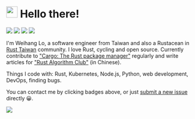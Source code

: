 # <img src="https://emojis.slackmojis.com/emojis/images/1531849430/4246/blob-sunglasses.gif?1531849430" width="30"/> Hello there!


[![][telegram-badge]](https://twitter.com/weihanglo) [![][reddit-badge]](https://www.reddit.com/u/weihanglo) [![][twitter-badge]](https://t.me/weihanglo) [![][linkedin-badge]](https://www.linkedin.com/in/weihanglo)

I'm Weihang Lo, a software engineer from Taiwan and also a Rustacean in [Rust Taiwan] community. I love Rust, cycling and open source. Currently contribute to ["Cargo: The Rust package manager"] regularly and write articles for ["Rust Algorithm Club"] (in Chinese).

Things I code with: Rust, Kubernetes, Node.js, Python, web development, DevOps, finding bugs.

You can contact me by clicking badges above, or just [submit a new issue] directly 😀.

[telegram-badge]: https://img.shields.io/badge/Telegram-2CA5E0?style=for-the-badge&logo=telegram&logoColor=white
[reddit-badge]: https://img.shields.io/badge/Reddit-FF4500?style=for-the-badge&logo=reddit&logoColor=white
[twitter-badge]: https://img.shields.io/badge/Twitter-1DA1F2?style=for-the-badge&logo=twitter&logoColor=white
[linkedin-badge]: https://img.shields.io/badge/LinkedIn-0077B5?style=for-the-badge&logo=linkedin&logoColor=white
[Rust Taiwan]: https://rust-lang.tw/
["Cargo: The Rust package manager"]: https://github.com/rust-lang/cargo
["Rust Algorithm Club"]: https://github.com/weihanglo/rust-algorithm-club
[submit a new issue]: https://github.com/weihanglo/weihanglo/issues/new

![](https://mir-s3-cdn-cf.behance.net/project_modules/disp/7df0bd42774743.57ee5f32bd76e.gif)
